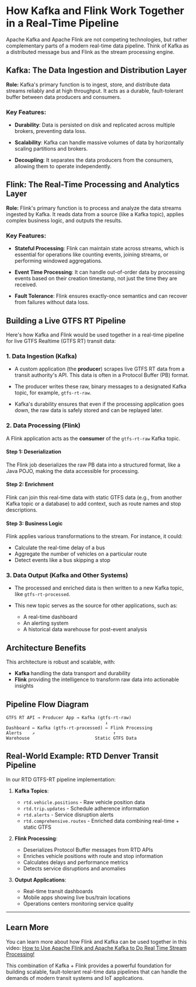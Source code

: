 # How Kafka and Flink Work Together in a Real-Time Pipeline

Apache Kafka and Apache Flink are not competing technologies, but rather complementary parts of a modern real-time data pipeline. Think of Kafka as a distributed message bus and Flink as the stream processing engine.

## Kafka: The Data Ingestion and Distribution Layer

**Role:** Kafka's primary function is to ingest, store, and distribute data streams reliably and at high throughput. It acts as a durable, fault-tolerant buffer between data producers and consumers.

### Key Features:

- **Durability**: Data is persisted on disk and replicated across multiple brokers, preventing data loss.

- **Scalability**: Kafka can handle massive volumes of data by horizontally scaling partitions and brokers.

- **Decoupling**: It separates the data producers from the consumers, allowing them to operate independently.

## Flink: The Real-Time Processing and Analytics Layer

**Role:** Flink's primary function is to process and analyze the data streams ingested by Kafka. It reads data from a source (like a Kafka topic), applies complex business logic, and outputs the results.

### Key Features:

- **Stateful Processing**: Flink can maintain state across streams, which is essential for operations like counting events, joining streams, or performing windowed aggregations.

- **Event Time Processing**: It can handle out-of-order data by processing events based on their creation timestamp, not just the time they are received.

- **Fault Tolerance**: Flink ensures exactly-once semantics and can recover from failures without data loss.

## Building a Live GTFS RT Pipeline

Here's how Kafka and Flink would be used together in a real-time pipeline for live GTFS Realtime (GTFS RT) transit data:

### 1. Data Ingestion (Kafka)

- A custom application (the **producer**) scrapes live GTFS RT data from a transit authority's API. This data is often in a Protocol Buffer (PB) format.

- The producer writes these raw, binary messages to a designated Kafka topic, for example, `gtfs-rt-raw`.

- Kafka's durability ensures that even if the processing application goes down, the raw data is safely stored and can be replayed later.

### 2. Data Processing (Flink)

A Flink application acts as the **consumer** of the `gtfs-rt-raw` Kafka topic.

#### Step 1: Deserialization
The Flink job deserializes the raw PB data into a structured format, like a Java POJO, making the data accessible for processing.

#### Step 2: Enrichment
Flink can join this real-time data with static GTFS data (e.g., from another Kafka topic or a database) to add context, such as route names and stop descriptions.

#### Step 3: Business Logic
Flink applies various transformations to the stream. For instance, it could:

- Calculate the real-time delay of a bus
- Aggregate the number of vehicles on a particular route
- Detect events like a bus skipping a stop

### 3. Data Output (Kafka and Other Systems)

- The processed and enriched data is then written to a new Kafka topic, like `gtfs-rt-processed`.

- This new topic serves as the source for other applications, such as:
  - A real-time dashboard
  - An alerting system
  - A historical data warehouse for post-event analysis

## Architecture Benefits

This architecture is robust and scalable, with:
- **Kafka** handling the data transport and durability
- **Flink** providing the intelligence to transform raw data into actionable insights

## Pipeline Flow Diagram

```
GTFS RT API → Producer App → Kafka (gtfs-rt-raw)
                                      ↓
Dashboard ← Kafka (gtfs-rt-processed) ← Flink Processing
Alerts    ↗                              ↑
Warehouse                         Static GTFS Data
```

## Real-World Example: RTD Denver Transit Pipeline

In our RTD GTFS-RT pipeline implementation:

1. **Kafka Topics**:
   - `rtd.vehicle.positions` - Raw vehicle position data
   - `rtd.trip.updates` - Schedule adherence information  
   - `rtd.alerts` - Service disruption alerts
   - `rtd.comprehensive.routes` - Enriched data combining real-time + static GTFS

2. **Flink Processing**:
   - Deserializes Protocol Buffer messages from RTD APIs
   - Enriches vehicle positions with route and stop information
   - Calculates delays and performance metrics
   - Detects service disruptions and anomalies

3. **Output Applications**:
   - Real-time transit dashboards
   - Mobile apps showing live bus/train locations
   - Operations centers monitoring service quality

---

## Learn More

You can learn more about how Flink and Kafka can be used together in this video: 
[How to Use Apache Flink and Apache Kafka to Do Real Time Stream Processing!](https://example.com/video-link)

This combination of Kafka + Flink provides a powerful foundation for building scalable, fault-tolerant real-time data pipelines that can handle the demands of modern transit systems and IoT applications.